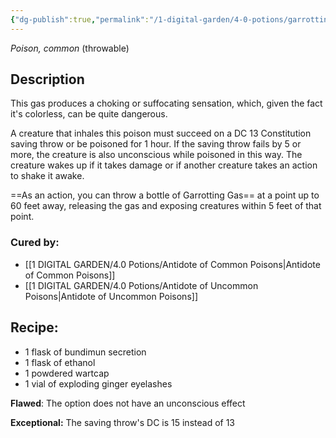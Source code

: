 ```yaml
---
{"dg-publish":true,"permalink":"/1-digital-garden/4-0-potions/garrotting-gas/","tags":["potion","yr4","common"]}
---
```


*Poison, common* (throwable)

## Description
This gas produces a choking or suffocating sensation, which, given the fact it's colorless, can be quite dangerous.

A creature that inhales this poison must succeed on a DC 13 Constitution saving throw or be poisoned for 1 hour. If the saving throw fails by 5 or more, the creature is also unconscious while poisoned in this way. The creature wakes up if it takes damage or if another creature takes an action to shake it awake.

==As an action, you can throw a bottle of Garrotting Gas== at a point up to 60 feet away, releasing the gas and exposing creatures within 5 feet of that point.

### Cured by: 
- [[1 DIGITAL GARDEN/4.0 Potions/Antidote of Common Poisons\|Antidote of Common Poisons]]
- [[1 DIGITAL GARDEN/4.0 Potions/Antidote of Uncommon Poisons\|Antidote of Uncommon Poisons]]

## Recipe:

* 1 flask of bundimun secretion
* 1 flask of ethanol
* 1 powdered wartcap
* 1 vial of exploding ginger eyelashes

**Flawed**:
The option does not have an unconscious effect

**Exceptional:** 
The saving throw's DC is 15 instead of 13